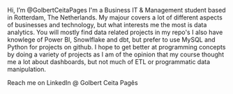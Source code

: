 Hi, I’m @GolbertCeitaPages
I'm a Business IT & Management student based in Rotterdam, The Netherlands. 
My majour covers a lot of different aspects of businesses and technology, but what interests me the most is data analytics.
You will mostly find data related projects in my repo's
I also have knowlege of Power BI, Snowlflake and dbt, but prefer to use MySQL and Python for projects on github.
I hope to get better at programming concepts by doing a variety of projects as I am of the opinion that my course thought me a lot about dashboards, but not much of ETL or programmatic data manipulation.

Reach me on LinkedIn @ Golbert Ceita Pagês
